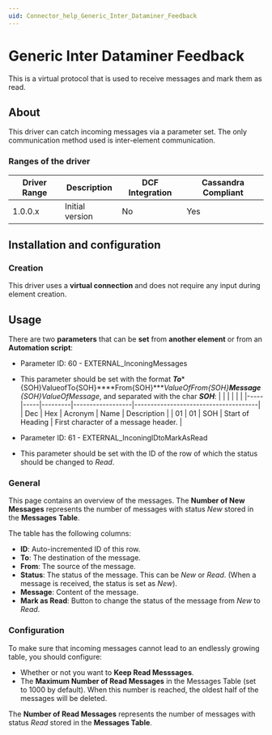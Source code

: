 ```yaml
---
uid: Connector_help_Generic_Inter_Dataminer_Feedback
---
```


# Generic Inter Dataminer Feedback

This is a virtual protocol that is used to receive messages and mark them as read.

## About

This driver can catch incoming messages via a parameter set. The only communication method used is inter-element communication.

### Ranges of the driver

| **Driver Range** | **Description** | **DCF Integration** | **Cassandra Compliant** |
|------------------|-----------------|---------------------|-------------------------|
| 1.0.0.x          | Initial version | No                  | Yes                     |

## Installation and configuration

### Creation

This driver uses a **virtual connection** and does not require any input during element creation.

## Usage

There are two **parameters** that can be **set** from **another element** or from an **Automation script**:

- Parameter ID: 60 - EXTERNAL_InconingMessages

- This parameter should be set with the format ***To****{SOH}ValueofTo{SOH}****From{SOH}****ValueOfFrom{SOH}****Message****{SOH}ValueOfMessage*, and separated with the char ***SOH***:
    |     |     |         |                  |                                      |
    |-----|-----|---------|------------------|--------------------------------------|
    | Dec | Hex | Acronym | Name             | Description                          |
    | 01  | 01  | SOH     | Start of Heading | First character of a message header. |

<!-- -->

- Parameter ID: 61 - EXTERNAL_InconingIDtoMarkAsRead

- This parameter should be set with the ID of the row of which the status should be changed to *Read*.

### General

This page contains an overview of the messages. The **Number of New Messages** represents the number of messages with status *New* stored in the **Messages** **Table**.

The table has the following columns:

- **ID**: Auto-incremented ID of this row.
- **To**: The destination of the message.
- **From**: The source of the message.
- **Status**: The status of the message. This can be *New* or *Read*. (When a message is received, the status is set as *New*).
- **Message**: Content of the message.
- **Mark as Read**: Button to change the status of the message from *New* to *Read*.

### Configuration

To make sure that incoming messages cannot lead to an endlessly growing table, you should configure:

- Whether or not you want to **Keep Read Messsages**.
- The **Maximum Number of Read Messages** in the Messages Table (set to 1000 by default). When this number is reached, the oldest half of the messages will be deleted.

The **Number of Read Messages** represents the number of messages with status *Read* stored in the **Messages Table**.
